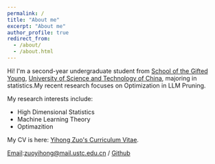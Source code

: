 ```yaml
---
permalink: /
title: "About me"
excerpt: "About me"
author_profile: true
redirect_from: 
  - /about/
  - /about.html
---
```

Hi! I'm a second-year undergraduate student from [School of the Gifted Young](https://en.scgy.ustc.edu.cn/), [University of Science and Technology of China](https://en.ustc.edu.cn/), majoring in statistics.My recent research focuses on Optimization in LLM Pruning.

My research interests include:
* High Dimensional Statistics 
* Machine Learning Theory
* Optimazition 

My CV is here: [Yihong Zuo's Curriculum Vitae](../assets/Curriculum_Vitae.pdf).

[Email](mailto:zuoyihong@mail.ustc.edu.cn):zuoyihong@mail.ustc.edu.cn / [Github](https://github.com/zuoooooooo) 
